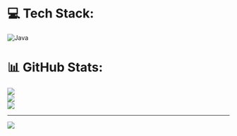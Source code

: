 
# 💻 Tech Stack:
![Java](https://img.shields.io/badge/java-%23ED8B00.svg?style=for-the-badge&logo=openjdk&logoColor=white)
# 📊 GitHub Stats:
![](https://github-readme-stats.vercel.app/api?username=manisha-Official18&theme=dark&hide_border=false&include_all_commits=false&count_private=false)<br/>
![](https://github-readme-streak-stats.herokuapp.com/?user=manisha-Official18&theme=dark&hide_border=false)<br/>
![](https://github-readme-stats.vercel.app/api/top-langs/?username=manisha-Official18&theme=dark&hide_border=false&include_all_commits=false&count_private=false&layout=compact)

---
[![](https://visitcount.itsvg.in/api?id=manisha-Official18&icon=0&color=0)](https://visitcount.itsvg.in)

<!-- Proudly created with GPRM ( https://gprm.itsvg.in ) -->